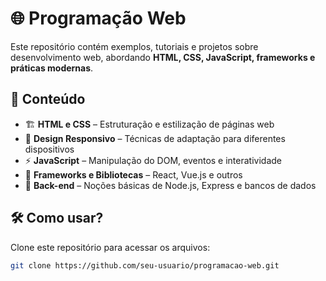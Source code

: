 # 🌐 Programação Web 

Este repositório contém exemplos, tutoriais e projetos sobre desenvolvimento web, abordando **HTML, CSS, JavaScript, frameworks e práticas modernas**.

## 📌 Conteúdo
- 🏗 **HTML e CSS** – Estruturação e estilização de páginas web
- 🎨 **Design Responsivo** – Técnicas de adaptação para diferentes dispositivos
- ⚡ **JavaScript** – Manipulação do DOM, eventos e interatividade
- 🚀 **Frameworks e Bibliotecas** – React, Vue.js e outros
- 💾 **Back-end** – Noções básicas de Node.js, Express e bancos de dados

## 🛠 Como usar?
Clone este repositório para acessar os arquivos:
```bash
git clone https://github.com/seu-usuario/programacao-web.git
